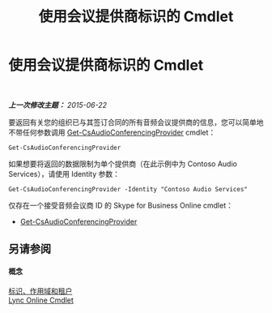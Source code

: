﻿---
title: 使用会议提供商标识的 Cmdlet
TOCTitle: 使用会议提供商标识的 Cmdlet
ms:assetid: be5621b6-ec11-4b12-83ec-075af269ca6a
ms:mtpsurl: https://technet.microsoft.com/zh-cn/library/Dn362841(v=OCS.15)
ms:contentKeyID: 56271199
ms.date: 06/02/2017
mtps_version: v=OCS.15
ms.translationtype: HT
---

# 使用会议提供商标识的 Cmdlet

 

_**上一次修改主题：** 2015-06-22_

要返回有关您的组织已与其签订合同的所有音频会议提供商的信息，您可以简单地不带任何参数调用 [Get-CsAudioConferencingProvider](get-csaudioconferencingprovider.md) cmdlet：

    Get-CsAudioConferencingProvider

如果想要将返回的数据限制为单个提供商（在此示例中为 Contoso Audio Services），请使用 Identity 参数：

    Get-CsAudioConferencingProvider -Identity "Contoso Audio Services"

仅存在一个接受音频会议商 ID 的 Skype for Business Online cmdlet：

  - [Get-CsAudioConferencingProvider](get-csaudioconferencingprovider.md)

## 另请参阅

#### 概念

[标识、作用域和租户](identities-scopes-and-tenants-in-skype-for-business-online.md)  
[Lync Online Cmdlet](the-skype-for-business-online-cmdlets.md)

